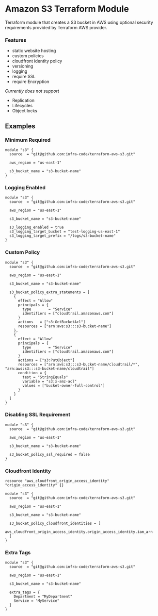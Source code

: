 # Amazon S3 Terraform Module

Terraform module that creates a S3 bucket in AWS using optional security requirements provided by Terraform AWS provider.

### Features ###
* static website hosting
* custom policies
* cloudfront identity policy
* versioning
* logging
* require SSL
* require Encryption

*Currently does not support*
* Replication
* Lifecycles
* Object locks

## Examples

### Minimum Required
```
module "s3" {
  source  = "git@github.com:infra-code/terraform-aws-s3.git"

  aws_region = "us-east-1"

  s3_bucket_name = "s3-bucket-name"
}
```

### Logging Enabled
```
module "s3" {
  source  = "git@github.com:infra-code/terraform-aws-s3.git"

  aws_region = "us-east-1"

  s3_bucket_name = "s3-bucket-name"
  
  s3_logging_enabled = true
  s3_logging_target_bucket = "test-logging-us-east-1"
  s3_logging_target_prefix = "/logs/s3-bucket-name"
}
```

### Custom Policy
```
module "s3" {
  source  = "git@github.com:infra-code/terraform-aws-s3.git"

  aws_region = "us-east-1"

  s3_bucket_name = "s3-bucket-name"
  
  s3_bucket_policy_extra_statements = [
    {
      effect = "Allow"
      principals = {
        type        = "Service"
        identifiers = ["cloudtrail.amazonaws.com"]
      }
      actions   = ["s3:GetBucketAcl"]
      resources = ["arn:aws:s3:::s3-bucket-name"]
    },
    {
      effect = "Allow"
      principals = {
        type        = "Service"
        identifiers = ["cloudtrail.amazonaws.com"]
      }
      actions = ["s3:PutObject"]
      resources = ["arn:aws:s3:::s3-bucket-name/cloudtrail/*", "arn:aws:s3:::s3-bucket-name/cloudtrail"]
      condition = {
        test = "StringEquals"
        variable = "s3:x-amz-acl"
        values = ["bucket-owner-full-control"]
      }
    }
  ]
}
```

### Disabling SSL Requirement
```
module "s3" {
  source  = "git@github.com:infra-code/terraform-aws-s3.git"

  aws_region = "us-east-1"

  s3_bucket_name = "s3-bucket-name"
  
  s3_bucket_policy_ssl_required = false
}
```

### Cloudfront Identity
```
resource "aws_cloudfront_origin_access_identity" "origin_access_identity" {}

module "s3" {
  source  = "git@github.com:infra-code/terraform-aws-s3.git"

  aws_region = "us-east-1"

  s3_bucket_name = "s3-bucket-name"
  
  s3_bucket_policy_cloudfront_identities = [
    aws_cloudfront_origin_access_identity.origin_access_identity.iam_arn
  ]
}
```

### Extra Tags
```
module "s3" {
  source  = "git@github.com:infra-code/terraform-aws-s3.git"

  aws_region = "us-east-1"

  s3_bucket_name = "s3-bucket-name"
  
  extra_tags = {
    Department = "MyDepartment"
    Service = "MyService"
  }
}
```